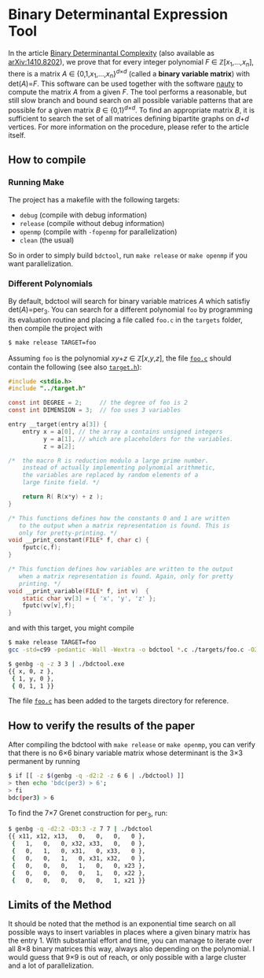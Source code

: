 # Binary Determinantal Expression Tool

In the article [Binary Determinantal Complexity](http://dx.doi.org/10.1016/j.laa.2016.04.027) (also available as [arXiv:1410.8202](https://arxiv.org/abs/1410.8202)), we prove that for every integer polynomial *F*&nbsp;∈&nbsp;**ℤ**[*x*<sub>1</sub>,…,*x*<sub>*n*</sub>], there is a matrix *A*&nbsp;∈&nbsp;{0,1,*x*<sub>1</sub>,…,*x*<sub>*n*</sub>}<sup>*d*×*d*</sup> (called a **binary variable matrix**) with det(*A*)=*F*. This software can be used together with the software [nauty](http://pallini.di.uniroma1.it/) to compute the matrix *A* from a given *F*. The tool performs a reasonable, but still slow branch and bound search on all possible variable patterns that are possible for a given matrix *B*&nbsp;∈&nbsp;{0,1}<sup>*d*×*d*</sup>. To find an appropriate matrix *B*, it is sufficient to search the set of all matrices defining bipartite graphs on *d*+*d* vertices. For more information on the procedure, please refer to the article itself.

## How to compile

### Running Make
The project has a makefile with the following targets:
* `debug` (compile with debug information)
* `release` (compile without debug information)
* `openmp` (compile with `-fopenmp` for parallelization)
* `clean` (the usual)

So in order to simply build `bdctool`, run `make release` or `make openmp` if you want parallelization.

### Different Polynomials
By default, bdctool will search for binary variable matrices *A* which satisfiy det(*A*)=per<sub>3</sub>. You can search for a different polynomial `foo` by programming its evaluation routine and placing a file called `foo.c` in the `targets` folder, then compile the project with
```bash
$ make release TARGET=foo
```
Assuming `foo` is the polynomial *xy*+*z*&nbsp;∈&nbsp;**ℤ**[*x*,*y*,*z*], the file [`foo.c`](targets/foo.c) should contain the following (see also [`target.h`](target.h)):
```c
#include <stdio.h>
#include "../target.h"

const int DEGREE = 2;     // the degree of foo is 2
const int DIMENSION = 3;  // foo uses 3 variables

entry __target(entry a[3]) {
    entry x = a[0], // the array a contains unsigned integers
          y = a[1], // which are placeholders for the variables.
          z = a[2]; 

/*  the macro R is reduction modulo a large prime number.
    instead of actually implementing polynomial arithmetic,
    the variables are replaced by random elements of a 
    large finite field. */

    return R( R(x*y) + z );
}

/* This functions defines how the constants 0 and 1 are written 
   to the output when a matrix representation is found. This is
   only for pretty-printing. */
void __print_constant(FILE* f, char c) {
    fputc(c,f);
}

/* This function defines how variables are written to the output
   when a matrix representation is found. Again, only for pretty
   printing. */
void __print_variable(FILE* f, int v)  {
    static char vv[3] = { 'x', 'y', 'z' };
    fputc(vv[v],f);
}
```
and with this target, you might compile
```bash
$ make release TARGET=foo
gcc -std=c99 -pedantic -Wall -Wextra -o bdctool *.c ./targets/foo.c -O2

$ genbg -q -z 3 3 | ./bdctool.exe
{{ x, 0, z },
 { 1, y, 0 },
 { 0, 1, 1 }}
```
The file [`foo.c`](targets/foo.c) has been added to the targets directory for reference.

## How to verify the results of the paper

After compiling the bdctool with `make release` or `make openmp`, you can verify that there is no 6×6 binary variable matrix whose determinant is the 3×3 permanent by running
```bash
$ if [[ -z $(genbg -q -d2:2 -z 6 6 | ./bdctool) ]]
> then echo 'bdc(per3) > 6';
> fi
bdc(per3) > 6
```
To find the 7×7 Grenet construction for per<sub>3</sub>, run:
```bash
$ genbg -q -d2:2 -D3:3 -z 7 7 | ./bdctool
{{ x11, x12, x13,   0,   0,   0,   0 },
 {   1,   0,   0, x32, x33,   0,   0 },
 {   0,   1,   0, x31,   0, x33,   0 },
 {   0,   0,   1,   0, x31, x32,   0 },
 {   0,   0,   0,   1,   0,   0, x23 },
 {   0,   0,   0,   0,   1,   0, x22 },
 {   0,   0,   0,   0,   0,   1, x21 }}
```

## Limits of the Method

It should be noted that the method is an exponential time search on all possible ways to insert variables in places where a given binary matrix has the entry 1. With substantial effort and time, you can manage to iterate over all 8×8 binary matrices this way, always also depending on the polynomial. I would guess that 9×9 is out of reach, or only possible with a large cluster and a lot of parallelization. 